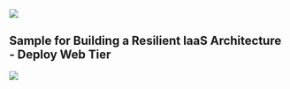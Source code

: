 
<a href="https://portal.azure.com/#create/Microsoft.Template/uri/https%3A%2F%2Fraw.githubusercontent.com%2Fopsgility%2Fcw-building-resilient-iaas-architecture%2Fmaster%2Fazure-deploy.json" rel="nofollow">
    <img src="https://camo.githubusercontent.com/9285dd3998997a0835869065bb15e5d500475034/687474703a2f2f617a7572656465706c6f792e6e65742f6465706c6f79627574746f6e2e706e67" data-canonical-src="http://azuredeploy.net/deploybutton.png" style="max-width:100%;">
</a>

## Sample for Building a Resilient IaaS Architecture - Deploy Web Tier

<a href="https://portal.azure.com/#create/Microsoft.Template/uri/https%3A%2F%2Fraw.githubusercontent.com%2Fopsgility%2Fcw-building-resilient-iaas-architecture%2Fmaster%2Fcloudshopwebtier.json" rel="nofollow">
    <img src="https://camo.githubusercontent.com/9285dd3998997a0835869065bb15e5d500475034/687474703a2f2f617a7572656465706c6f792e6e65742f6465706c6f79627574746f6e2e706e67" data-canonical-src="http://azuredeploy.net/deploybutton.png" style="max-width:100%;">
</a>
